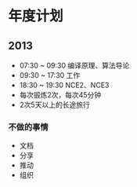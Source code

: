# 年度计划

## 2013

- 07:30 ~ 09:30 编译原理、算法导论
- 09:30 ~ 17:30 工作
- 18:30 ~ 19:30 NCE2、NCE3
- 每次锻炼2次，每次45分钟
- 2次5天以上的长途旅行

### 不做的事情

- 文档
- 分享
- 推动
- 组织
